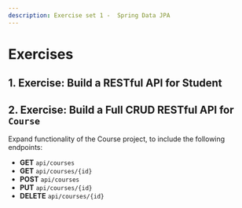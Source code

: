```yaml
---
description: Exercise set 1 -  Spring Data JPA
---
```


# Exercises

## 1. Exercise: Build a RESTful API for Student

## 2. **Exercise: Build a Full CRUD RESTful API for `Course`**

Expand functionality of the Course project, to include the following endpoints:

* **GET** `api/courses`&#x20;
* **GET** `api/courses/{id}`
* **POST** `api/courses`
* **PUT** `api/courses/{id}`
* **DELETE** `api/courses/{id}`



